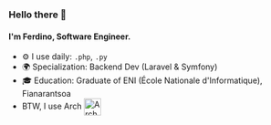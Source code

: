 ### Hello there 👋

#### I'm Ferdino, Software Engineer.

- ⚙️ I use daily: `.php`, `.py`
- 🌍 Specialization: Backend Dev (Laravel & Symfony)
- 🎓 Education: Graduate of ENI (École Nationale d'Informatique), Fianarantsoa
- BTW, I use Arch [<img src="https://raw.githubusercontent.com/Raymo111/Raymo111/master/socials/arch.svg" height="30em" align="center" alt="Arch Linux Logo" title="Arch Linux Logo"/>](https://archlinux.org/)

